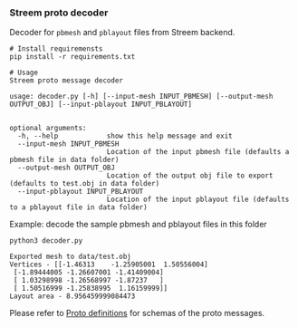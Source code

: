 ### Streem proto decoder

Decoder for `pbmesh` and `pblayout` files from Streem backend.

```
# Install requiremensts
pip install -r requirements.txt

# Usage
Streem proto message decoder

usage: decoder.py [-h] [--input-mesh INPUT_PBMESH] [--output-mesh OUTPUT_OBJ] [--input-pblayout INPUT_PBLAYOUT]


optional arguments:
  -h, --help            show this help message and exit
  --input-mesh INPUT_PBMESH
                        Location of the input pbmesh file (defaults a pbmesh file in data folder)
  --output-mesh OUTPUT_OBJ
                        Location of the output obj file to export (defaults to test.obj in data folder)
  --input-pblayout INPUT_PBLAYOUT
                        Location of the input pblayout file (defaults to a pblayout file in data folder)
```

Example: decode the sample pbmesh and pblayout files in this folder
```
python3 decoder.py  

Exported mesh to data/test.obj
Vertices - [[-1.46313    -1.25905001  1.50556004]
 [-1.89444005 -1.26607001 -1.41409004]
 [ 1.03298998 -1.26568997 -1.87237   ]
 [ 1.50516999 -1.25838995  1.16159999]]
Layout area - 8.956459999084473
```

Please refer to [Proto definitions](./proto_defs.md) for schemas of the proto messages.



